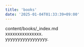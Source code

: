 ```yaml
---
title: 'books'
date: '2025-01-04T01:33:39+09:00'
---
```


content/books/_index.md  
xxxxxxxxxxxxxxx.  
yyyyyyyyyyyyyyyyy.
